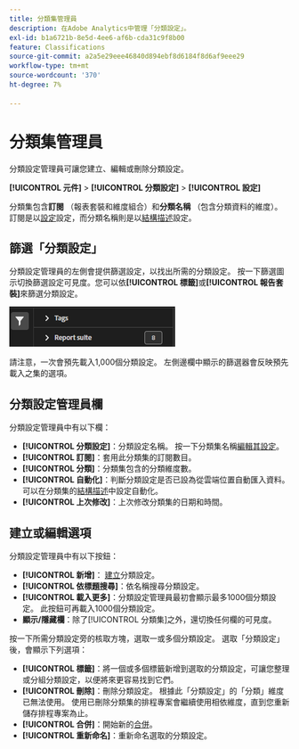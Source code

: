```yaml
---
title: 分類集管理員
description: 在Adobe Analytics中管理「分類設定」。
exl-id: b1a6721b-8e5d-4ee6-af6b-cda31c9f8b00
feature: Classifications
source-git-commit: a2a5e29eee46840d894ebf8d6184f8d6af9eee29
workflow-type: tm+mt
source-wordcount: '370'
ht-degree: 7%

---
```


# 分類集管理員

分類設定管理員可讓您建立、編輯或刪除分類設定。

**[!UICONTROL 元件]** > **[!UICONTROL 分類設定]** > **[!UICONTROL 設定]**

分類集包含&#x200B;**訂閱** （報表套裝和維度組合）和&#x200B;**分類名稱** （包含分類資料的維度）。 訂閱是以[設定](settings.md)設定，而分類名稱則是以[結構描述](schema.md)設定。

## 篩選「分類設定」

分類設定管理員的左側會提供篩選設定，以找出所需的分類設定。 按一下篩選圖示切換篩選設定可見度。您可以依&#x200B;**[!UICONTROL 標籤]**&#x200B;或&#x200B;**[!UICONTROL 報告套裝]**&#x200B;來篩選分類設定。

![「分類設定」篩選](../../assets/classification-set-filters.png)

請注意，一次會預先載入1,000個分類設定。 左側邊欄中顯示的篩選器會反映預先載入之集的選項。

## 分類設定管理員欄

分類設定管理員中有以下欄：

* **[!UICONTROL 分類設定]**：分類設定名稱。 按一下分類集名稱[編輯其設定](settings.md)。
* **[!UICONTROL 訂閱]**：套用此分類集的訂閱數目。
* **[!UICONTROL 分類]**：分類集包含的分類維度數。
* **[!UICONTROL 自動化]**：判斷分類設定是否已設為從雲端位置自動匯入資料。 可以在分類集的[結構描述](schema.md)中設定自動化。
* **[!UICONTROL 上次修改]**：上次修改分類集的日期和時間。

## 建立或編輯選項

分類設定管理員中有以下按鈕：

* **[!UICONTROL 新增]**： [建立](create.md)分類設定。
* **[!UICONTROL 依標題搜尋]**：依名稱搜尋分類設定。
* **[!UICONTROL 載入更多]**：分類設定管理員最初會顯示最多1000個分類設定。 此按鈕可再載入1000個分類設定。
* **顯示/隱藏欄**：除了[!UICONTROL 分類集]之外，還切換任何欄的可見度。

按一下所需分類設定旁的核取方塊，選取一或多個分類設定。 選取「分類設定」後，會顯示下列選項：

* **[!UICONTROL 標籤]**：將一個或多個標籤新增到選取的分類設定，可讓您整理或分組分類設定，以便將來更容易找到它們。
* **[!UICONTROL 刪除]**：刪除分類設定。 根據此「分類設定」的「分類」維度已無法使用。 使用已刪除分類集的排程專案會繼續使用相依維度，直到您重新儲存排程專案為止。
* **[!UICONTROL 合併]**：開始新的[合併](../consolidations/process.md)。
* **[!UICONTROL 重新命名]**：重新命名選取的分類設定。
